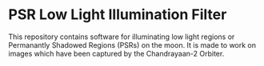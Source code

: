 # PSR Low Light Illumination Filter
This repository contains software for illuminating low light regions or Permanantly Shadowed Regions (PSRs) on the moon. It is made to work on images which have been captured by the Chandrayaan-2 Orbiter. 
